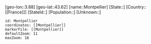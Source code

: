 ﻿---
location: [43.62,3.88]
mapzoom: [7,12] 
mapmarker: city 
type: City
tags:
- geo/City


SpocWebEntityId: 32587
isDeleted: false
confidential: public

---
[geo-lon::3.88]
[geo-lat::43.62]
[name::Montpellier]
[State::]
[Country::[[France]]]
[StateId::]
[Population::]
[Unknown::]


```leaflet
id: Montpellier
coordinates: [[Montpellier]]
markerFile: [[Montpellier]]
defaultZoom: 11 
maxZoom: 18
```
